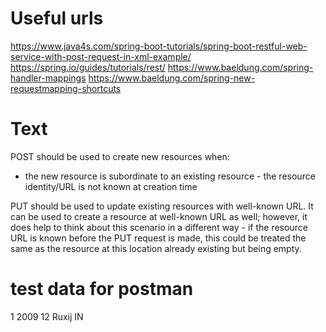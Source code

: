 # Useful urls
https://www.java4s.com/spring-boot-tutorials/spring-boot-restful-web-service-with-post-request-in-xml-example/
https://spring.io/guides/tutorials/rest/
https://www.baeldung.com/spring-handler-mappings
https://www.baeldung.com/spring-new-requestmapping-shortcuts

# Text

POST should be used to create new resources when:
- the new resource is subordinate to an existing resource - the resource identity/URL is not known at creation time

PUT should be used to update existing resources with well-known URL. It can be used to create a resource at well-known URL as well; however, it does help to think about this scenario in a different way - if the resource URL is known before the PUT request is made, this could be treated the same as the resource at this location already existing but being empty.

# test data for postman
<CardCheck>
                       	<id>
                       		1
                       	</id>
                         <data>
                         2009
                         </data>
                         <cardId>
                         12
                         </cardId>
                         <username>
                         Ruxij
                         </username>
                         <action>
                         IN
                         </action>
</CardCheck>

